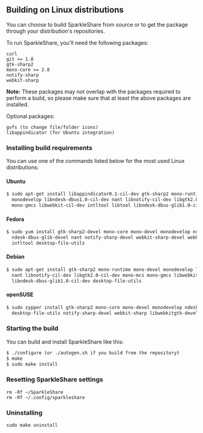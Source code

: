 ## Building on Linux distributions

You can choose to build SparkleShare from source or to get the package through your distribution's repositories.

To run SparkleShare, you'll need the following packages:

```
curl
git >= 1.8
gtk-sharp2
mono-core >= 2.8
notify-sharp
webkit-sharp
```

**Note:** These packages may not overlap with the packages required to perform a build, so please make sure that at least the above packages are installed.

Optional packages:

```
gvfs (to change file/folder icons)
libappindicator (for Ubuntu integration)
```

### Installing build requirements

You can use one of the commands listed below for the most used Linux distributions:


#### Ubuntu

```bash
$ sudo apt-get install libappindicator0.1-cil-dev gtk-sharp2 mono-runtime mono-devel \
  monodevelop libndesk-dbus1.0-cil-dev nant libnotify-cil-dev libgtk2.0-cil-dev mono-mcs \
  mono-gmcs libwebkit-cil-dev intltool libtool libndesk-dbus-glib1.0-cil-dev
```

#### Fedora

```bash
$ sudo yum install gtk-sharp2-devel mono-core mono-devel monodevelop ndesk-dbus-devel \
  ndesk-dbus-glib-devel nant notify-sharp-devel webkit-sharp-devel webkitgtk-devel libtool \
  intltool desktop-file-utils
```

#### Debian

```bash
$ sudo apt-get install gtk-sharp2 mono-runtime mono-devel monodevelop libndesk-dbus1.0-cil-dev \
  nant libnotify-cil-dev libgtk2.0-cil-dev mono-mcs mono-gmcs libwebkit-cil-dev intltool libtool \
  libndesk-dbus-glib1.0-cil-dev desktop-file-utils
```

#### openSUSE

```bash
$ sudo zypper install gtk-sharp2 mono-core mono-devel monodevelop ndesk-dbus-glib-devel nant \
  desktop-file-utils notify-sharp-devel webkit-sharp libwebkitgtk-devel libtool intltool
```

### Starting the build

You can build and install SparkleShare like this:

```bash
$ ./configure (or ./autogen.sh if you build from the repository)
$ make
$ sudo make install
```


### Resetting SparkleShare settings

```
rm -Rf ~/SparkleShare
rm -Rf ~/.config/sparkleshare
```


### Uninstalling

```
sudo make uninstall
```

